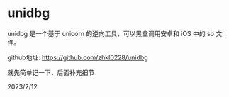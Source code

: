 # unidbg

unidbg 是一个基于 unicorn 的逆向工具，可以黑盒调用安卓和 iOS 中的 so 文件。  

github地址: https://github.com/zhkl0228/unidbg  

就先简单记一下，后面补充细节  


2023/2/12  
